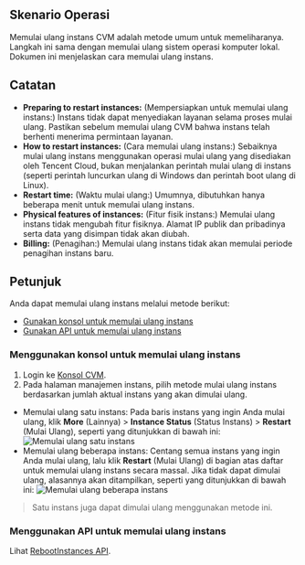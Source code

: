 ## Skenario Operasi

Memulai ulang instans CVM adalah metode umum untuk memeliharanya. Langkah ini sama dengan memulai ulang sistem operasi komputer lokal. Dokumen ini menjelaskan cara memulai ulang instans.

## Catatan
 - **Preparing to restart instances:** (Mempersiapkan untuk memulai ulang instans:) Instans tidak dapat menyediakan layanan selama proses mulai ulang. Pastikan sebelum memulai ulang CVM bahwa instans telah berhenti menerima permintaan layanan.
 - **How to restart instances:** (Cara memulai ulang instans:) Sebaiknya mulai ulang instans menggunakan operasi mulai ulang yang disediakan oleh Tencent Cloud, bukan menjalankan perintah mulai ulang di instans (seperti perintah luncurkan ulang di Windows dan perintah boot ulang di Linux).
 - **Restart time:** (Waktu mulai ulang:) Umumnya, dibutuhkan hanya beberapa menit untuk memulai ulang instans.
 - **Physical features of instances:** (Fitur fisik instans:) Memulai ulang instans tidak mengubah fitur fisiknya. Alamat IP publik dan pribadinya serta data yang disimpan tidak akan diubah.
 - **Billing:** (Penagihan:) Memulai ulang instans tidak akan memulai periode penagihan instans baru.

## Petunjuk

Anda dapat memulai ulang instans melalui metode berikut:
- [Gunakan konsol untuk memulai ulang instans](#consoleRestart)
- [Gunakan API untuk memulai ulang instans](#apiRestart)

<span id="consoleRestart"></span>
### Menggunakan konsol untuk memulai ulang instans

1. Login ke [Konsol CVM](https://console.cloud.tencent.com/cvm/).
2. Pada halaman manajemen instans, pilih metode mulai ulang instans berdasarkan jumlah aktual instans yang akan dimulai ulang.
 - Memulai ulang satu instans: Pada baris instans yang ingin Anda mulai ulang, klik **More** (Lainnya) > **Instance Status** (Status Instans) > **Restart** (Mulai Ulang), seperti yang ditunjukkan di bawah ini:
 ![Memulai ulang satu instans](https://main.qcloudimg.com/raw/56eb6421097130f3f424f582ff3d9f14.png)
 - Memulai ulang beberapa instans: Centang semua instans yang ingin Anda mulai ulang, lalu klik **Restart** (Mulai Ulang) di bagian atas daftar untuk memulai ulang instans secara massal. Jika tidak dapat dimulai ulang, alasannya akan ditampilkan, seperti yang ditunjukkan di bawah ini:
![Memulai ulang beberapa instans](https://main.qcloudimg.com/raw/c6eb646bd8d19e5484d43be3b9cac9bf.png)
> Satu instans juga dapat dimulai ulang menggunakan metode ini.

<span id="apiRestart"></span>
### Menggunakan API untuk memulai ulang instans
Lihat [RebootInstances API](https://intl.cloud.tencent.com/document/product/213/33243).
